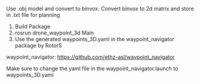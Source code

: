 Use .obj model and convert to binvox.
Convert binvox to 2d matrix and store in .txt file for planning

1. Build Package
2. rosrun drone_waypoint_3d Main
3. Use the generated waypoints_3D.yaml in the waypoint_navigator package by RotorS

waypoint_navigator: https://github.com/ethz-asl/waypoint_navigator

Make sure to change the yaml file in the waypoint_navigator.launch to waypoints_3D.yaml
